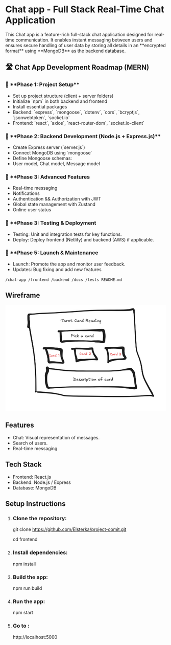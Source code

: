 <h1>Chat app - Full Stack Real-Time Chat Application</h1>
<p>This Chat app is a feature-rich full-stack chat application designed for real-time communication. It enables instant messaging between users and ensures secure handling of user data by storing all details in an **encrypted format** using **MongoDB** as the backend database. </p>

<h2>🛣️ Chat App Development Roadmap (MERN)</h2>

<h3>📍 **Phase 1: Project Setup**</h3>
<ul>
  <li>Set up project structure (client + server folders)</li>
<li>Initialize `npm` in both backend and frontend</li>
<li>Install essential packages</li>
<li>Backend: `express`, `mongoose`, `dotenv`, `cors`, `bcryptjs`, `jsonwebtoken`, `socket.io`</li>
<li>Frontend: `react`, `axios`, `react-router-dom`, `socket.io-client`</li>
 </ul>
 
  <h3>📍 **Phase 2: Backend Development (Node.js + Express.js)**</h3>
<ul>
  <li>Create Express server (`server.js`)</li>
<li>Connect MongoDB using `mongoose`</li>
<li>Define Mongoose schemas:</li>
<li>  User model, Chat model, Message model</li>
</ul>

 <h3> 📍 **Phase 3: Advanced Features </h3>
 <ul>
<li>Real-time messaging</li>
<li>Notifications</li>
<li>Authentication && Authorization with JWT</li>
<li>Global state management with Zustand</li>
<li>Online user status</li>
</ul>
  <h3>📍 **Phase 3: Testing & Deployment</h3>

  <ul>
<li>Testing: Unit and integration tests for key functions.</li>
<li>Deploy: Deploy frontend (Netlify) and backend (AWS) if applicable.</li>
</ul>
 <h3>📍 **Phase 5: Launch & Maintenance</h3>
 <ul>
<li>Launch: Promote the app and monitor user feedback.</li>
<li>Updates: Bug fixing and add new features </li>
</ul>

<code>/chat-app
  /frontend
  /backend
  /docs
  /tests
  README.md</code>

<h2>Wireframe</h2>
<img src="https://raw.githubusercontent.com/Elsterka/project-comit/refs/heads/main/Wireframe.png" alt="Wireframe for Tarot reading app">

<h2>Features</h2>
<ul>
  <li>Chat: Visual representation of messages.</li>
<li>Search of users. </li>
<li>Real-time messaging </li>
  </ul>

  
<h2>Tech Stack</h2>
<ul>
<li>Frontend: React.js </li>
<li>Backend: Node.js  / Express </li>
<li>Database: MongoDB </li>  
</ul>

<h2>Setup Instructions</h2>
<ol>
<li> <h3>Clone the repository: </h3> </li>

git clone https://github.com/Elsterka/project-comit.git
<p> cd frontend </p>

<li> <h3> Install dependencies:</h3> </li>
<p>npm install </p>

<li> <h3> Build the app: </h3> </li>
<p>npm run build </p>

<li> <h3> Run the app: </h3> </li>
<p>npm start </p>

<li> <h3> Go to :</h3> </li> 
<p>http://localhost:5000 </p>
</ol>
